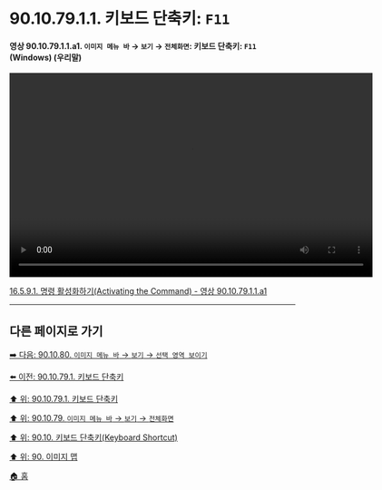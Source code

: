 # 90.10.79.1.1. 키보드 단축키: `F11`

<a id="90-10-79-01-01-a1"></a>

#### 영상 90.10.79.1.1.a1. `이미지 메뉴 바` → `보기` → `전체화면`: 키보드 단축키: `F11` (Windows) (우리말)
<video controls="controls" width="640" height="360" src="https://github.com/user-attachments/assets/f7009086-62e8-406f-9024-d8b23b472ec4"></video>

[16.5.9.1. 명령 활성화하기(Activating the Command) - 영상 90.10.79.1.1.a1](./16-05-09-01-activating_the_command.md#90-10-79-01-01-a1)


***

## 다른 페이지로 가기

[➡️ 다음: 90.10.80. `이미지 메뉴 바` → `보기` → `선택 영역 보이기`](./90-10-80-00-menu_view_show_selection.md)

[⬅️ 이전: 90.10.79.1. 키보드 단축키](./90-10-79-01-00-keyboard_shortcut.md)

[⬆️ 위: 90.10.79.1. 키보드 단축키](./90-10-79-01-00-keyboard_shortcut.md)

[⬆️ 위: 90.10.79. `이미지 메뉴 바` → `보기` → `전체화면`](./90-10-79-00-menu_view_full_screen.md)

[⬆️ 위: 90.10. 키보드 단축키(Keyboard Shortcut)](./90-10-00-keyboard_shortcut.md)

[⬆️ 위: 90. 이미지 맵](./90-00-image-map.md)

[🏠 홈](./00-home.md)